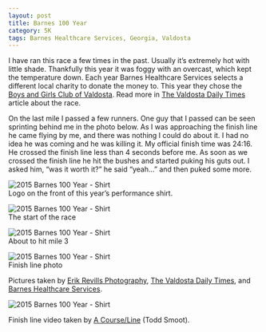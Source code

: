 ```yaml
---
layout: post
title: Barnes 100 Year
category: 5K
tags: Barnes Healthcare Services, Georgia, Valdosta
---
```

I have ran this race a few times in the past. Usually it’s extremely hot with little shade. Thankfully this year it was foggy with an overcast, which kept the temperature down. Each year Barnes Healthcare Services selects a different local charity to donate the money to. This year they chose the [Boys and Girls Club of Valdosta](http://www.bgcvaldosta.org/). Read more in [The Valdosta Daily Times](http://www.valdostadailytimes.com/sports/barnes-k-gives-back-to-the-local-community/article_5b1ae176-2db4-11e5-8c12-e3558abbd7e5.html) article about the race.

On the last mile I passed a few runners. One guy that I passed can be seen sprinting behind me in the photo below. As I was approaching the finish line he came flying by me, and there was nothing I could do about it. I had no idea he was coming and he was killing it. My official finish time was 24:16. He crossed the finish line less than 4 seconds before me. As soon as we crossed the finish line he hit the bushes and started puking his guts out. I asked him, “was it worth it?” he said “yeah…” and then puked some more.

![2015 Barnes 100 Year - Shirt]({{site.url}}/files/2015-07-21-barnes-100-year-shirt.jpg)<br>Logo on the front of this year’s performance shirt.

![2015 Barnes 100 Year - Shirt]({{site.url}}/files/2015-07-21-barnes-100-start.jpg)<br>The start of the race

![2015 Barnes 100 Year - Shirt]({{site.url}}/files/2015-07-21-barnes-100-year-racing.jpg)<br>About to hit mile 3

![2015 Barnes 100 Year - Shirt]({{site.url}}/files/2015-07-21-barnes-100-year-finish.jpg)<br>Finish line photo

Pictures taken by [Erik Revills Photography](http://erikrevillsphotography.pixieset.com/toddsmootbarnes100year5k/), [The Valdosta Daily Times](http://photos.valdostadailytimes.com/Sports/Seventh-annual-Barnes-5k/), and [Barnes Healthcare Services](https://www.flickr.com/photos/barneshc/sets/72157656147747822/).

![2015 Barnes 100 Year - Shirt]({{site.url}}/files/2015-07-21-barnes-100-year-runkeeper.png)

Finish line video taken by [A Course/Line](https://www.facebook.com/todd.smoot.79) (Todd Smoot).